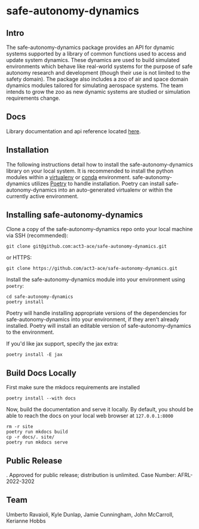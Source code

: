 # safe-autonomy-dynamics

## Intro

The safe-autonomy-dynamics package provides an API for dynamic systems supported by a library of common functions used to access and update system dynamics. These dynamics are used to build simulated environments which behave like real-world systems for the purpose of safe autonomy research and development (though their use is not limited to the safety domain). The package also includes a zoo of air and space domain dynamics modules tailored for simulating aerospace systems. The team intends to grow the zoo as new dynamic systems are studied or simulation requirements change.


## Docs

Library documentation and api reference located [here](https://rta.github.com/act3-ace/safe-autonomy-stack/safe-autonomy-dynamics).

## Installation

The following instructions detail how to install
the safe-autonomy-dynamics library on your local system.
It is recommended to install the python modules within
a [virtualenv](https://virtualenv.pypa.io/en/stable/#)
or [conda](https://docs.conda.io/projects/conda/en/latest/index.html) environment.
safe-autonomy-dynamics utilizes [Poetry](https://python-poetry.org/) to handle installation.
Poetry can install safe-autonomy-dynamics into an auto-generated virtualenv or within the currently active environment.

## Installing safe-autonomy-dynamics

Clone a copy of the safe-autonomy-dynamics repo onto your local
machine via SSH (recommended):

```shell
git clone git@github.com:act3-ace/safe-autonomy-dynamics.git
```

or HTTPS:

```shell
git clone https://github.com/act3-ace/safe-autonomy-dynamics.git
```

Install the safe-autonomy-dynamics module into your
environment using `poetry`:

```shell
cd safe-autonomy-dynamics
poetry install
```

Poetry will handle installing appropriate versions of the dependencies for safe-autonomy-dynamics into your environment, if they aren't already installed.  Poetry will install an editable version of safe-autonomy-dynamics to the environment.

If you'd like jax support, specify the jax extra:

```shell
poetry install -E jax
```

## Build Docs Locally

First make sure the mkdocs requirements are installed

```shell
poetry install --with docs
```

Now, build the documentation and serve it locally. By default, you should be able to reach the docs on your local web browser at `127.0.0.1:8000`

```shell
rm -r site
poetry run mkdocs build
cp -r docs/. site/
poetry run mkdocs serve
```

## Public Release

. Approved for public release; distribution is unlimited. Case Number: AFRL-2022-3202

## Team

Umberto Ravaioli,
Kyle Dunlap,
Jamie Cunningham,
John McCarroll,
Kerianne Hobbs
